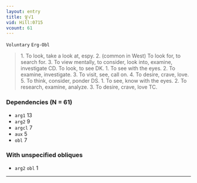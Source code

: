```yaml
---
layout: entry
title: ལྟ་√1
vid: Hill:0715
vcount: 61
---
```

`Voluntary` `Erg-Obl`
> 1\.
 To look, take a look at, espy\.
 2\.
 (common in West) To look for, to search for\.
 3\.
 To view mentally, to consider, look into, examine, investigate CD\.
 To look, to see DK\.
 1\.
 To see with the eyes\.
 2\.
 To examine, investigate\.
 3\.
 To visit, see, call on\.
 4\.
 To desire, crave, love\.
 5\.
 To think, consider, ponder DS\.
 1\.
 To see, know with the eyes\.
 2\.
 To research, examine, analyze\.
 3\.
 To desire, crave, love TC\.

### Dependencies (N = 61)
* `arg1` 13
* `arg2` 9
* `argcl` 7
* `aux` 5
* `obl` 7


### With unspecified obliques
* `arg2` `obl` 1

---

